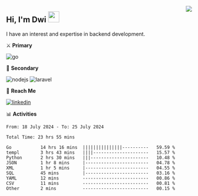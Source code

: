 [<img src="https://komarev.com/ghpvc/?username=masred&color=green&style=flat-square&label=Profile+Views" align="right">](github.com/masred)

## Hi, I'm Dwi <img src="https://raw.githubusercontent.com/MartinHeinz/MartinHeinz/master/wave.gif" width="30px">

I have an interest and expertise in backend development.

⚔️ **Primary**

![go](https://img.shields.io/badge/---?logo=go&label=Golang&style=social)

🔪 **Secondary**

![nodejs](https://img.shields.io/badge/---?logo=node.js&label=Node.js&style=social&logoColor=green)
![laravel](https://img.shields.io/badge/---?logo=laravel&label=Laravel&style=social)

🔗 **Reach Me**

[![linkedin](https://img.shields.io/badge/---?logo=linkedin&label=LinkedIn&style=social)](https://linkedin.com/in/dwifitriyanto)

📊 **Activities**

<!--START_SECTION:waka-->

```all_time
From: 18 July 2024 - To: 25 July 2024

Total Time: 23 hrs 55 mins

Go           14 hrs 16 mins  |||||||||||||||----------   59.59 %
templ        3 hrs 43 mins   ||||---------------------   15.57 %
Python       2 hrs 30 mins   |||----------------------   10.48 %
JSON         1 hr 8 mins     |------------------------   04.78 %
XML          1 hr 5 mins     |------------------------   04.55 %
SQL          45 mins         |------------------------   03.16 %
YAML         12 mins         -------------------------   00.86 %
CSV          11 mins         -------------------------   00.81 %
Other        2 mins          -------------------------   00.15 %
```

<!--END_SECTION:waka-->
